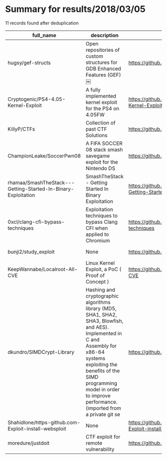 
# Summary for results/2018/03/05
    
11 records found after deduplication

| full_name | description | html_url | matched_list | matched_count | pushed_at | size | stargazers_count | language | forks_count |
|---------------------------------------------------------------|------------------------------------------------------------------------------------------------------------------------------------------------------------------------------------------------------------------------------------------------------------------|----------------------------------------------------------------------------------|------------------------|-----------------|---------------------------|--------|--------------------|------------|---------------|
| hugsy/gef-structs | Open repositories of custom structures for GDB Enhanced Features (GEF)￼ | https://github.com/hugsy/gef-structs | ['exploit'] | 1 | 2018-03-05 22:06:42+00:00 | 4 | 4 | | 0 |
| Cryptogenic/PS4-4.05-Kernel-Exploit | A fully implemented kernel exploit for the PS4 on 4.05FW | https://github.com/Cryptogenic/PS4-4.05-Kernel-Exploit | ['exploit'] | 1 | 2018-03-05 18:47:18+00:00 | 25 | 516 | JavaScript | 229 |
| KillyP/CTFs | Collection of past CTF Solutions | https://github.com/KillyP/CTFs | ['exploit'] | 1 | 2018-03-05 15:52:09+00:00 | 77 | 1 | Python | 0 |
| ChampionLeake/SoccerPwn08 | A FIFA SOCCER 08 stack smash savegame exploit for the Nintendo DS | https://github.com/ChampionLeake/SoccerPwn08 | ['exploit'] | 1 | 2018-03-05 00:12:26+00:00 | 30 | 3 | Assembly | 0 |
| rhamaa/SmashTheStack---Getting-Started-In-Binary-Exploitation | SmashTheStack - Getting Started In Binary Exploitation | https://github.com/rhamaa/SmashTheStack---Getting-Started-In-Binary-Exploitation | ['exploit'] | 1 | 2018-03-05 09:02:35+00:00 | 121 | 0 | | 0 |
| 0xcl/clang-cfi-bypass-techniques | Exploitation techniques to bypass Clang CFI when applied to Chromium | https://github.com/0xcl/clang-cfi-bypass-techniques | ['exploit'] | 1 | 2018-03-05 09:43:55+00:00 | 9 | 101 | HTML | 24 |
| bunji2/study_exploit | None | https://github.com/bunji2/study_exploit | ['exploit'] | 1 | 2018-03-05 10:59:57+00:00 | 4 | 0 | C | 0 |
| KeepWannabe/Localroot-All-CVE | Linux Kernel Exploit, a PoC ( Proof of Concept ) | https://github.com/KeepWannabe/Localroot-All-CVE | ['cve poc', 'exploit'] | 2 | 2018-03-05 12:44:01+00:00 | 17737 | 21 | C | 7 |
| dkundro/SIMDCrypt-Library | Hashing and cryptographic algorithms library (MD5, SHA1, SHA2, SHA3, Blowfish, and AES). Implemented in C and Assembly for x86-64 systems exploiting the benefits of the SIMD programming model in order to improve performance. (imported from a private git se | https://github.com/dkundro/SIMDCrypt-Library | ['exploit'] | 1 | 2018-03-05 17:38:34+00:00 | 3982 | 1 | Assembly | 0 |
| Shahidlone/https-github.com-Exploit-install-websploit | None | https://github.com/Shahidlone/https-github.com-Exploit-install-websploit | ['exploit'] | 1 | 2018-03-05 19:59:55+00:00 | 0 | 0 | | 0 |
| moredure/justdoit | CTF exploit for remote vulnerability | https://github.com/moredure/justdoit | ['exploit'] | 1 | 2018-03-05 22:27:27+00:00 | 1 | 1 | Ruby | 0 |
